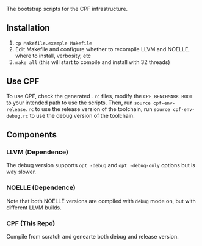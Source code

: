The bootstrap scripts for the CPF infrastructure.

## Installation

1. `cp Makefile.example Makefile`
2. Edit Makefile and configure whether to recompile LLVM and NOELLE, where to install, verbosity, etc
3. `make all` (this will start to compile and install with 32 threads)

## Use CPF

To use CPF, check the generated `.rc` files, modify the `CPF_BENCHMARK_ROOT` to your intended path to use the scripts.
Then, run `source cpf-env-release.rc` to use the release version of the toolchain, run `source cpf-env-debug.rc` to use the debug version of the toolchain.

## Components

### LLVM (Dependence)
The debug version supports `opt -debug` and `opt -debug-only` options but is way slower.

### NOELLE (Dependence)
Note that both NOELLE versions are compiled with `debug` mode on, but with different LLVM builds.

### CPF (This Repo)
Compile from scratch and genearte both debug and release version.
